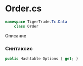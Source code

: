 
# Order.cs
```csharp
namespace TigerTrade.Tc.Data  
    class Order
```

Описание

### Синтаксис
```csharp
public Hashtable Options { get; }
```
